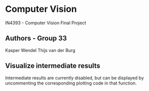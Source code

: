 # Computer Vision

IN4393 - Computer Vision Final Project



## Authors - Group 33
Kasper Wendel
Thijs van der Burg



## Visualize intermediate results

Intermediate results are currently disabled, but can be displayed by uncommenting the corresponding plotting code in that function.
